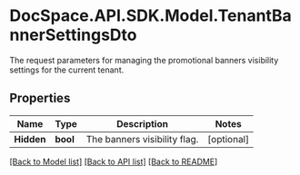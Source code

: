 # DocSpace.API.SDK.Model.TenantBannerSettingsDto
The request parameters for managing the promotional banners visibility settings for the current tenant.

## Properties

Name | Type | Description | Notes
------------ | ------------- | ------------- | -------------
**Hidden** | **bool** | The banners visibility flag. | [optional] 

[[Back to Model list]](../README.md#documentation-for-models) [[Back to API list]](../README.md#documentation-for-api-endpoints) [[Back to README]](../README.md)

